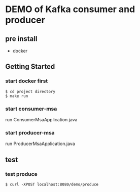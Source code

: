 # DEMO of Kafka consumer and producer
## pre install
- docker

## Getting Started
### start docker first
```shell
$ cd project directory
$ make run
```

### start consumer-msa
run ConsumerMsaApplication.java 

### start producer-msa
run ProducerMsaApplication.java

## test
### test produce
```shell
$ curl -XPOST localhost:8080/demo/produce
```
